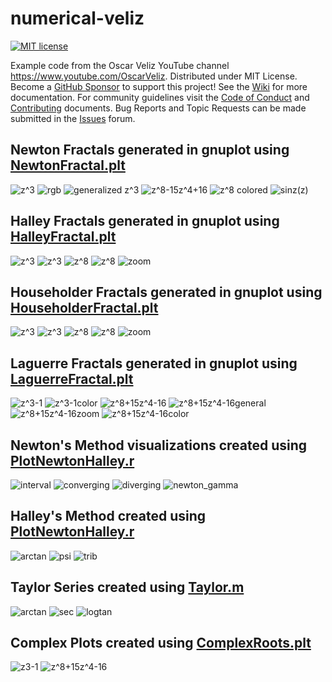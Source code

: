 # numerical-veliz
[![MIT license](http://img.shields.io/badge/license-MIT-brightgreen.svg)](http://opensource.org/licenses/MIT)

Example code from the Oscar Veliz YouTube channel <https://www.youtube.com/OscarVeliz>.
Distributed under MIT License.
Become a [GitHub Sponsor](https://github.com/sponsors/osveliz) to support this project!
See the [Wiki](https://github.com/osveliz/numerical-veliz/wiki) for more documentation.
For community guidelines visit the [Code of Conduct](/.github/CODE_OF_CONDUCT.md) and [Contributing](/.github/CONTRIBUTING.md) documents.
Bug Reports and Topic Requests can be made submitted in the [Issues](https://github.com/osveliz/numerical-veliz/issues) forum.

## Newton Fractals generated in gnuplot using [NewtonFractal.plt](https://github.com/osveliz/numerical-veliz/tree/master/src/rootfinding/NewtonFractal.plt)
![z^3](photos/NewtonFractal/zcube1.png)
![rgb](photos/NewtonFractal/z3/RGB.png)
![generalized z^3](photos/NewtonFractal/zcube8.png)
![z^8-15z^4+16](photos/NewtonFractal/z8-1.png)
![z^8 colored](photos/NewtonFractal/z8/z8.png)
![sinz(z)](photos/NewtonFractal/sin3.png)

## Halley Fractals generated in gnuplot using [HalleyFractal.plt](https://github.com/osveliz/numerical-veliz/tree/master/src/rootfinding/HalleyFractal.plt)
![z^3](photos/HalleyFractal/z3-1.png)
![z^3](photos/HalleyFractal/z3-1(color).png)
![z^8](photos/HalleyFractal/z8+15z4-16.png)
![z^8](photos/HalleyFractal/z8+15z4-16(color).png)
![zoom](photos/HalleyFractal/z8+15z4-16halfhalfizoom.png)

## Householder Fractals generated in gnuplot using [HouseholderFractal.plt](https://github.com/osveliz/numerical-veliz/tree/master/src/rootfinding/HouseholderFractal.plt)
![z^3](photos/HouseholderFractal/z3-1.png)
![z^3](photos/HouseholderFractal/z3-1color.png)
![z^8](photos/HouseholderFractal/z8+15z4-16.png)
![z^8](photos/HouseholderFractal/z8+15z4-16color.png)
![zoom](photos/HouseholderFractal/z8+15z4-16zoom0001.png)

## Laguerre Fractals generated in gnuplot using [LaguerreFractal.plt](https://github.com/osveliz/numerical-veliz/tree/master/src/rootfinding/LaguerreFractal.plt)
![z^3-1](photos/LaguerreFractal/z3-1halfhalfi.png)
![z^3-1color](photos/LaguerreFractal/z3-1(color).png)
![z^8+15z^4-16](photos/LaguerreFractal/z8+15z4-16.png)
![z^8+15z^4-16general](photos/LaguerreFractal/z8+15z4-16halfhalfi.png)
![z^8+15z^4-16zoom](photos/LaguerreFractal/z8+15z4-16(zoom).png)
![z^8+15z^4-16color](photos/LaguerreFractal/z8+15z4-16(colored).png)

## Newton's Method visualizations created using [PlotNewtonHalley.r](https://github.com/osveliz/numerical-veliz/tree/master/src/rootfinding/PlotNewtonHalley.r)
![interval](photos/NewtonInterval/basic_interval.svg)
![converging](photos/NewtonInterval/newton_converge.svg)
![diverging](photos/NewtonInterval/newton_diverge.svg)
![newton_gamma](photos/NewtonInterval/wide_newton.svg)

## Halley's Method created using [PlotNewtonHalley.r](https://github.com/osveliz/numerical-veliz/tree/master/src/rootfinding/PlotNewtonHalley.r)
![arctan](photos/HalleyPlot/arctan.svg)
![psi](photos/HalleyPlot/x^2-x-1.svg)
![trib](photos/HalleyPlot/x^3-x^2-x-1.svg)

## Taylor Series created using [Taylor.m](https://github.com/osveliz/numerical-veliz/tree/master/src/series/Taylor.m)
![arctan](photos/TaylorSeries/atan.svg)
![sec](photos/TaylorSeries/sec.svg)
![logtan](photos/TaylorSeries/logtanxo2ppio4.svg)

## Complex Plots created using [ComplexRoots.plt](https://github.com/osveliz/numerical-veliz/blob/master/src/rootfinding/ComplexRoots.plt)
![z3-1](photos/ComplexRoots/z3-1.png)
![z^8+15z^4-16](photos/ComplexRoots/z8%2B15z4-15.png)


